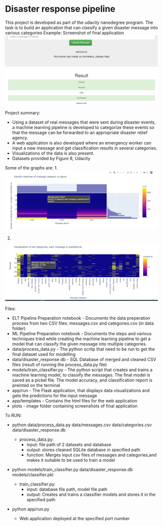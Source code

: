 # Disaster response pipeline

This project is developed as part of the udacity nanodegree program.
The task is to build an application that can classify a given disaster message into various categories
Example: Screenshot of final application
![prediction page](plots/3.png) 

Project summary:
* Using a dataset of real messages that were sent during disaster events, a machine learning pipeline is developed to categorize these events so that the message can be forwarded to an appropriate disaster relief agency.
* A web application is also developed where an emergency worker can input a new message and get classification results in several categories.
* Visualizations of the data is also present.
* Datasets provided by Figure 8, Udacity

Some of the graphs are: 
1. 
![prediction page](plots/1.png) 

2.
![prediction page](plots/2.png) 


Files:

* ELT Pipeline Preparation notebook - Documents the data preperation process from two CSV files: messages.csv and categories.csv (in data folder)
* ML Pipeline Preparation notebook - Documents the steps and various techniques tried while creating the machine learning pipeline to get a model that can classify the given message into multiple categories. 
* data/process_data.py - The python scritp that need to be run to get the final dataset used for modelling
* data/disaster_response db - SQL Database of merged and cleaned CSV files (result of running the process_data.py file)
* models/train_classifier.py - The python script that creates and trains a machine learning model, to classify the messages. The final model is saved as a pickel file. The model accuracy, and classification report is preinted on the terminal
* app/run - The Flask application, that displays data visualizations and gets the predictions for the input message
* app/templates - Contains the html files for the web application
* plots - image folder containing screenshots of final application


To RUN:
* python data/process_data.py data/messages.csv data/categories.csv data/disaster_response.db
  * process_data.py: 
    * input: file path of 2 datasets and database
    * output: stores cleaned SQLite database in specified path
    * function: Merges input csv files of messages and categories,and makes it suitable to be used to train a model
    
* python models/train_classifier.py data/disaster_response.db models/classifier.pkl
  * train_classifier.py: 
    * input: database file path, model file path
    * output: Creates and trains a classifier models and stores it in the specified path
    
* python app/run.py
  * Web application deployed at the specified port number
